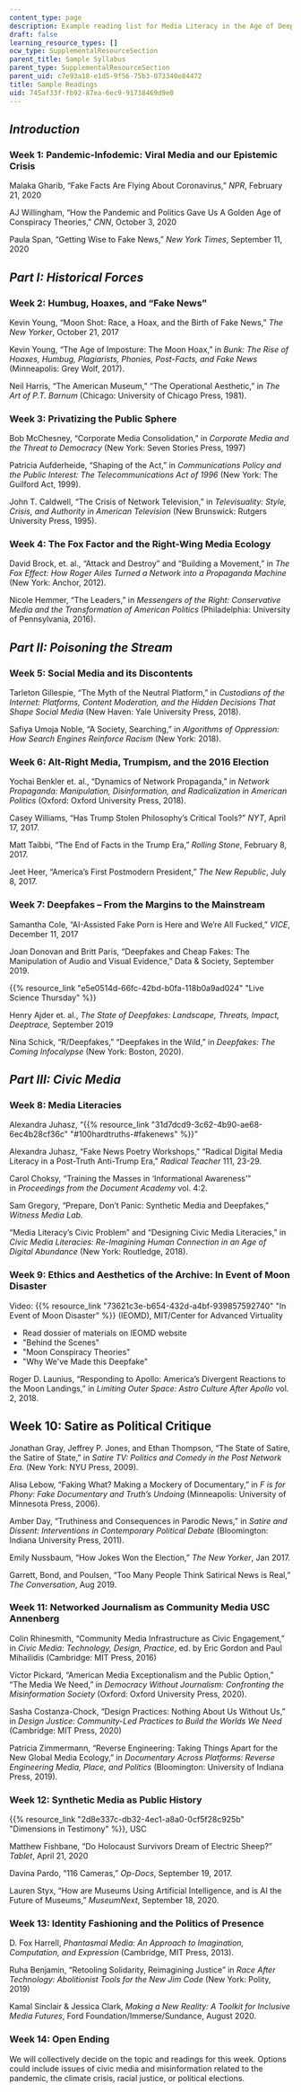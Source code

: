 ```yaml
---
content_type: page
description: Example reading list for Media Literacy in the Age of Deepfakes.
draft: false
learning_resource_types: []
ocw_type: SupplementalResourceSection
parent_title: Sample Syllabus
parent_type: SupplementalResourceSection
parent_uid: c7e93a18-e1d5-9f56-75b3-073340e84472
title: Sample Readings
uid: 745af33f-fb92-87ea-6ec9-91738469d9e0
---
```

## *Introduction*

### Week 1: Pandemic-Infodemic: Viral Media and our Epistemic Crisis

Malaka Gharib, “Fake Facts Are Flying About Coronavirus,” *NPR*, February 21, 2020

AJ Willingham, “How the Pandemic and Politics Gave Us A Golden Age of Conspiracy Theories,” *CNN*, October 3, 2020

Paula Span, “Getting Wise to Fake News,” *New York Times*, September 11, 2020

## *Part I: Historical Forces*

### Week 2: Humbug, Hoaxes, and “Fake News”

Kevin Young, “Moon Shot: Race, a Hoax, and the Birth of Fake News,” *The New Yorker*, October 21, 2017

Kevin Young, “The Age of Imposture: The Moon Hoax,” in *Bunk: The Rise of Hoaxes, Humbug, Plagiarists, Phonies, Post-Facts, and Fake News* (Minneapolis: Grey Wolf, 2017).

Neil Harris, “The American Museum,” “The Operational Aesthetic,” in *The Art of P.T. Barnum* (Chicago: University of Chicago Press, 1981).

### Week 3: Privatizing the Public Sphere

Bob McChesney, “Corporate Media Consolidation,” in *Corporate Media and the Threat to Democracy* (New York: Seven Stories Press, 1997)

Patricia Aufderheide, “Shaping of the Act,” in *Communications Policy and the Public Interest: The Telecommunications Act of 1996* (New York: The Guilford Act, 1999).

John T. Caldwell, “The Crisis of Network Television,” in *Televisuality: Style, Crisis, and Authority in American Television* (New Brunswick: Rutgers University Press, 1995).

### Week 4: The Fox Factor and the Right-Wing Media Ecology

David Brock, et. al., “Attack and Destroy” and “Building a Movement,” in *The Fox Effect: How Roger Ailes Turned a Network into a Propaganda Machine* (New York: Anchor, 2012).

Nicole Hemmer, “The Leaders,” in *Messengers of the Right: Conservative Media and the Transformation of American Politics* (Philadelphia: University of Pennsylvania, 2016).

## *Part II: Poisoning the Stream*

### Week 5: Social Media and its Discontents

Tarleton Gillespie, “The Myth of the Neutral Platform,” in *Custodians of the Internet: Platforms, Content Moderation, and the Hidden Decisions That Shape Social Media* (New Haven: Yale University Press, 2018).

Safiya Umoja Noble, “A Society, Searching,” in *Algorithms of Oppression: How Search Engines Reinforce Racism* (New York: 2018). 

### Week 6: Alt-Right Media, Trumpism, and the 2016 Election

Yochai Benkler et. al., “Dynamics of Network Propaganda,” in *Network Propaganda: Manipulation, Disinformation, and Radicalization in American Politics* (Oxford: Oxford University Press, 2018).

Casey Williams, “Has Trump Stolen Philosophy’s Critical Tools?” *NYT*, April 17, 2017.

Matt Taibbi, “The End of Facts in the Trump Era,” *Rolling Stone*, February 8, 2017.

Jeet Heer, “America’s First Postmodern President,” *The New Republic*, July 8, 2017.

### Week 7: Deepfakes – From the Margins to the Mainstream

Samantha Cole, “AI-Assisted Fake Porn is Here and We’re All Fucked,” *VICE*, December 11, 2017

Joan Donovan and Britt Paris, “Deepfakes and Cheap Fakes: The Manipulation of Audio and Visual Evidence,” Data & Society, September 2019.

{{% resource_link "e5e0514d-66fc-42bd-b0fa-118b0a9ad024" "Live Science Thursday" %}}

Henry Ajder et. al., *The State of Deepfakes: Landscape, Threats, Impact, Deeptrace,* September 2019

Nina Schick, “R/Deepfakes,” “Deepfakes in the Wild,” in *Deepfakes: The Coming Infocalypse* (New York: Boston, 2020).

## *Part III: Civic Media*

### Week 8: Media Literacies

Alexandra Juhasz, “{{% resource_link "31d7dcd9-3c62-4b90-ae68-6ec4b28cf36c" "#100hardtruths-#fakenews" %}}”

Alexandra Juhasz, “Fake News Poetry Workshops,” “Radical Digital Media Literacy in a Post-Truth Anti-Trump Era,” *Radical Teacher* 111, 23-29.

Carol Choksy, “Training the Masses in ‘Informational Awareness’” in *Proceedings from the Document Academy* vol. 4:2.

Sam Gregory, “Prepare, Don’t Panic: Synthetic Media and Deepfakes,” *Witness Media Lab.*

“Media Literacy’s Civic Problem” and “Designing Civic Media Literacies,” in *Civic Media Literacies: Re-Imagining Human Connection in an Age of Digital Abundance* (New York: Routledge, 2018).

### Week 9: Ethics and Aesthetics of the Archive: In Event of Moon Disaster

Video: {{% resource_link "73621c3e-b654-432d-a4bf-939857592740" "In Event of Moon Disaster" %}} (IEOMD), MIT/Center for Advanced Virtuality

- Read dossier of materials on IEOMD website
- "Behind the Scenes"
- "Moon Conspiracy Theories"
- "Why We've Made this Deepfake"

Roger D. Launius, “Responding to Apollo: America’s Divergent Reactions to the Moon Landings,” in *Limiting Outer Space: Astro Culture After Apollo* vol. 2, 2018.

## Week 10: Satire as Political Critique

Jonathan Gray, Jeffrey P. Jones, and Ethan Thompson, “The State of Satire, the Satire of State,” in *Satire TV: Politics and Comedy in the Post Network Era.* (New York: NYU Press, 2009).

Alisa Lebow, “Faking What? Making a Mockery of Documentary,” in *F is for Phony: Fake Documentary and Truth’s Undoing* (Minneapolis: University of Minnesota Press, 2006). 

Amber Day, “Truthiness and Consequences in Parodic News,” in *Satire and Dissent: Interventions in Contemporary Political Debate* (Bloomington: Indiana University Press, 2011).

Emily Nussbaum, “How Jokes Won the Election,” *The New Yorker*, Jan 2017.

Garrett, Bond, and Poulsen, “Too Many People Think Satirical News is Real,” *The Conversation*, Aug 2019.

### Week 11: Networked Journalism as Community Media USC Annenberg

Colin Rhinesmith, “Community Media Infrastructure as Civic Engagement,” in *Civic Media: Technology, Design, Practice*, ed. by Eric Gordon and Paul Mihailidis (Cambridge: MIT Press, 2016)

Victor Pickard, “American Media Exceptionalism and the Public Option,” “The Media We Need,” in *Democracy Without Journalism: Confronting the Misinformation Society* (Oxford: Oxford University Press, 2020).

Sasha Costanza-Chock, “Design Practices: Nothing About Us Without Us,” in *Design Justice: Community-Led Practices to Build the Worlds We Need* (Cambridge: MIT Press, 2020)

Patricia Zimmermann, “Reverse Engineering: Taking Things Apart for the New Global Media Ecology,” in *Documentary Across Platforms: Reverse Engineering Media, Place, and Politics* (Bloomington: University of Indiana Press, 2019).

### Week 12: Synthetic Media as Public History

{{% resource_link "2d8e337c-db32-4ec1-a8a0-0cf5f28c925b" "Dimensions in Testimony" %}}, USC

Matthew Fishbane, “Do Holocaust Survivors Dream of Electric Sheep?” *Tablet*, April 21, 2020

Davina Pardo, “116 Cameras,” *Op-Docs*, September 19, 2017.

Lauren Styx, “How are Museums Using Artificial Intelligence, and is AI the Future of Museums,” *MuseumNext*, September 18, 2020.

### Week 13: Identity Fashioning and the Politics of Presence

D. Fox Harrell, *Phantasmal Media: An Approach to Imagination, Computation, and Expression* (Cambridge, MIT Press, 2013).

Ruha Benjamin, “Retooling Solidarity, Reimagining Justice” in *Race After Technology: Abolitionist Tools for the New Jim Code* (New York: Polity, 2019)

Kamal Sinclair & Jessica Clark, *Making a New Reality: A Toolkit for Inclusive Media Futures*, Ford Foundation/Immerse/Sundance, August 2020. 

### Week 14: Open Ending

We will collectively decide on the topic and readings for this week. Options could include issues of civic media and misinformation related to the pandemic, the climate crisis, racial justice, or political elections.